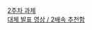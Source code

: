 [2주차 과제](https://www.notion.so/2-23ffa05a498c80e2943dc3fbf12311d1?source=copy_link)   
[대체 발표 영상 / 2배속 추천함](https://youtu.be/SkFqugLcYL8)
